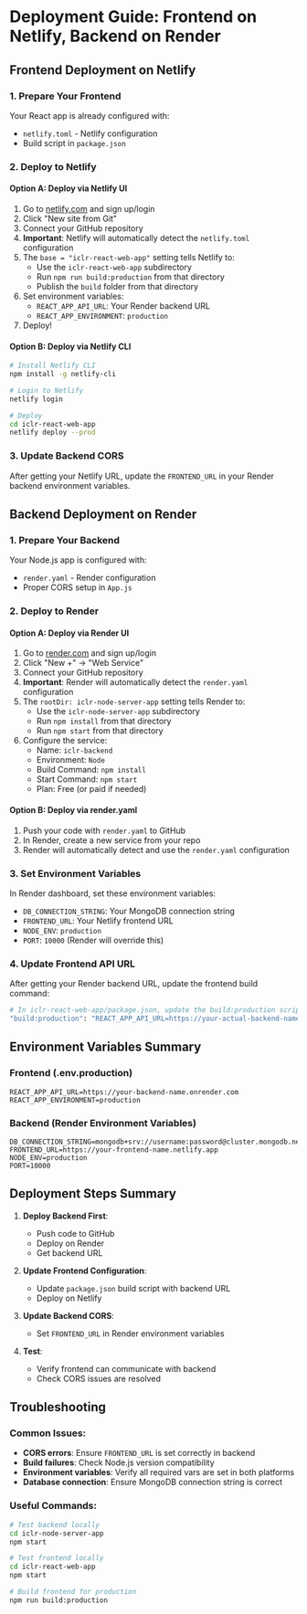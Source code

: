 # Deployment Guide: Frontend on Netlify, Backend on Render

## Frontend Deployment on Netlify

### 1. Prepare Your Frontend

Your React app is already configured with:
- `netlify.toml` - Netlify configuration
- Build script in `package.json`

### 2. Deploy to Netlify

#### Option A: Deploy via Netlify UI
1. Go to [netlify.com](https://netlify.com) and sign up/login
2. Click "New site from Git"
3. Connect your GitHub repository
4. **Important**: Netlify will automatically detect the `netlify.toml` configuration
5. The `base = "iclr-react-web-app"` setting tells Netlify to:
   - Use the `iclr-react-web-app` subdirectory
   - Run `npm run build:production` from that directory
   - Publish the `build` folder from that directory
6. Set environment variables:
   - `REACT_APP_API_URL`: Your Render backend URL
   - `REACT_APP_ENVIRONMENT`: `production`
7. Deploy!

#### Option B: Deploy via Netlify CLI
```bash
# Install Netlify CLI
npm install -g netlify-cli

# Login to Netlify
netlify login

# Deploy
cd iclr-react-web-app
netlify deploy --prod
```

### 3. Update Backend CORS
After getting your Netlify URL, update the `FRONTEND_URL` in your Render backend environment variables.

## Backend Deployment on Render

### 1. Prepare Your Backend

Your Node.js app is configured with:
- `render.yaml` - Render configuration
- Proper CORS setup in `App.js`

### 2. Deploy to Render

#### Option A: Deploy via Render UI
1. Go to [render.com](https://render.com) and sign up/login
2. Click "New +" → "Web Service"
3. Connect your GitHub repository
4. **Important**: Render will automatically detect the `render.yaml` configuration
5. The `rootDir: iclr-node-server-app` setting tells Render to:
   - Use the `iclr-node-server-app` subdirectory
   - Run `npm install` from that directory
   - Run `npm start` from that directory
6. Configure the service:
   - Name: `iclr-backend`
   - Environment: `Node`
   - Build Command: `npm install`
   - Start Command: `npm start`
   - Plan: Free (or paid if needed)

#### Option B: Deploy via render.yaml
1. Push your code with `render.yaml` to GitHub
2. In Render, create a new service from your repo
3. Render will automatically detect and use the `render.yaml` configuration

### 3. Set Environment Variables
In Render dashboard, set these environment variables:
- `DB_CONNECTION_STRING`: Your MongoDB connection string
- `FRONTEND_URL`: Your Netlify frontend URL
- `NODE_ENV`: `production`
- `PORT`: `10000` (Render will override this)

### 4. Update Frontend API URL
After getting your Render backend URL, update the frontend build command:
```bash
# In iclr-react-web-app/package.json, update the build:production script
"build:production": "REACT_APP_API_URL=https://your-actual-backend-name.onrender.com REACT_APP_ENVIRONMENT=production GENERATE_SOURCEMAP=false react-scripts build"
```

## Environment Variables Summary

### Frontend (.env.production)
```
REACT_APP_API_URL=https://your-backend-name.onrender.com
REACT_APP_ENVIRONMENT=production
```

### Backend (Render Environment Variables)
```
DB_CONNECTION_STRING=mongodb+srv://username:password@cluster.mongodb.net/iclr_2024
FRONTEND_URL=https://your-frontend-name.netlify.app
NODE_ENV=production
PORT=10000
```

## Deployment Steps Summary

1. **Deploy Backend First**:
   - Push code to GitHub
   - Deploy on Render
   - Get backend URL

2. **Update Frontend Configuration**:
   - Update `package.json` build script with backend URL
   - Deploy on Netlify

3. **Update Backend CORS**:
   - Set `FRONTEND_URL` in Render environment variables

4. **Test**:
   - Verify frontend can communicate with backend
   - Check CORS issues are resolved

## Troubleshooting

### Common Issues:
- **CORS errors**: Ensure `FRONTEND_URL` is set correctly in backend
- **Build failures**: Check Node.js version compatibility
- **Environment variables**: Verify all required vars are set in both platforms
- **Database connection**: Ensure MongoDB connection string is correct

### Useful Commands:
```bash
# Test backend locally
cd iclr-node-server-app
npm start

# Test frontend locally
cd iclr-react-web-app
npm start

# Build frontend for production
npm run build:production
``` 